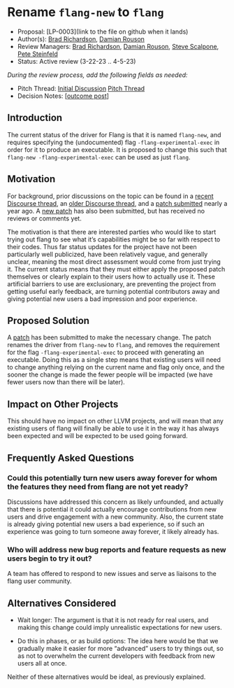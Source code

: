# Rename `flang-new` to `flang`

*   Proposal: [LP-0003](link to the file on github when it lands)
*   Author(s): [Brad Richardson](https://github.com/everythingfunctional), [Damian Rouson](https://github.com/rouson)
*   Review Managers: [Brad Richardson](https://github.com/everythingfunctional), [Damian Rouson](https://github.com/rouson), [Steve Scalpone](https://github.com/sscalpone), [Pete Steinfeld](https://github.com/psteinfeld)
*   Status: Active review (3-22-23 .. 4-5-23)

_During the review process, add the following fields as needed:_

*   Pitch Thread: [Initial Discussion](https://discourse.llvm.org/t/reviving-rename-flang-new-to-flang/68130) [Pitch Thread](https://discourse.llvm.org/t/pitch-rename-flang-new-to-flang/68665)
*   Decision Notes: [[outcome post](https://discourse.llvm.org/t/proposal-rename-flang-new-to-flang/69462/33)]

## Introduction

The current status of the driver for Flang is that it is named `flang-new`, and requires specifying the (undocumented) flag `-flang-experimental-exec` in order for it to produce an executable.
It is proposed to change this such that `flang-new -flang-experimental-exec` can be used as just `flang`.

## Motivation

For background, prior discussions on the topic can be found in a [recent Discourse thread](https://discourse.llvm.org/t/reviving-rename-flang-new-to-flang/68130), an [older Discourse thread](https://discourse.llvm.org/t/rename-flang-new-as-flang/62571), and a [patch submitted](https://reviews.llvm.org/D125788) nearly a year ago.
A [new patch](https://reviews.llvm.org/D143592) has also been submitted, but has received no reviews or comments yet.

The motivation is that there are interested parties who would like to start trying out flang to see what it’s capabilities might be so far with respect to their codes.
Thus far status updates for the project have not been particularly well publicized, have been relatively vague, and generally unclear, meaning the most direct assessment would come from just trying it.
The current status means that they must either apply the proposed patch themselves or clearly explain to their users how to actually use it.
These artificial barriers to use are exclusionary, are preventing the project from getting useful early feedback, are turning potential contributors away and giving potential new users a bad impression and poor experience.

## Proposed Solution

A [patch](https://reviews.llvm.org/D143592) has been submitted to make the necessary change.
The patch renames the driver from `flang-new` to `flang`, and removes the requirement for the flag `-flang-experimental-exec` to proceed with generating an executable.
Doing this as a single step means that existing users will need to change anything relying on the current name and flag only once, and the sooner the change is made the fewer people will be impacted (we have fewer users now than there will be later).

## Impact on Other Projects

This should have no impact on other LLVM projects, and will mean that any existing users of flang will finally be able to use it in the way it has always been expected and will be expected to be used going forward.

## Frequently Asked Questions

### Could this potentially turn new users away forever for whom the features they need from flang are not yet ready?

Discussions have addressed this concern as likely unfounded, and actually that there is potential it could actually encourage contributions from new users and drive engagement with a new community.
Also, the current state is already giving potential new users a bad experience, so if such an experience was going to turn someone away forever, it likely already has.

### Who will address new bug reports and feature requests as new users begin to try it out?

A team has offered to respond to new issues and serve as liaisons to the flang user community.

## Alternatives Considered

* Wait longer: The argument is that it is not ready for real users, and making this change could imply unrealistic expectations for new users.

* Do this in phases, or as build options: The idea here would be that we gradually make it easier for more “advanced” users to try things out, so as not to overwhelm the current developers with feedback from new users all at once.

Neither of these alternatives would be ideal, as previously explained.
